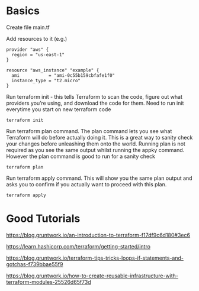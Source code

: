 # Basics
Create file main.tf

Add resources to it (e.g.)

```
provider "aws" {
  region = "us-east-1"
}

resource "aws_instance" "example" {
  ami           = "ami-0c55b159cbfafe1f0"
  instance_type = "t2.micro"
}
```


Run terraform init - this tells Terraform to scan the code, figure out what providers you’re using, and download the code for them. Need to run init everytime you start on new terraform code

```terraform init```

Run terraform plan command. The plan command lets you see what Terraform will do before actually doing it. This is a great way to sanity check your changes before unleashing them onto the world.
Running plan is not required as you see the same output whilst running the appky command. However the plan command is good to run for a sanity check

```terraform plan```

Run terraform apply command.  This will show you the same plan output and asks you to confirm if you actually want to proceed with this plan. 

```terraform apply```

# Good Tutorials

https://blog.gruntwork.io/an-introduction-to-terraform-f17df9c6d180#3ec6


https://learn.hashicorp.com/terraform/getting-started/intro

https://blog.gruntwork.io/terraform-tips-tricks-loops-if-statements-and-gotchas-f739bbae55f9

https://blog.gruntwork.io/how-to-create-reusable-infrastructure-with-terraform-modules-25526d65f73d